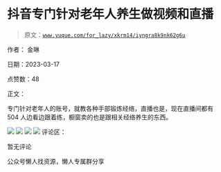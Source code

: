 # 抖音专门针对老年人养生做视频和直播

> 原文：[`www.yuque.com/for_lazy/xkrm14/iyngra8k9nk62g6u`](https://www.yuque.com/for_lazy/xkrm14/iyngra8k9nk62g6u)



作者： 金琳



日期：2023-03-17



点赞数：48



正文：



专门针对老年人的账号，就教各种手部锻炼经络，直播也是，现在直播间都有 504 人边看边跟着练，橱窗卖的也是跟相关经络养生的东西。



![](img/3527e94ff4fdb823ac99239628e2cd79.png)  <ne-p id="ueb78811b" data-lake-id="ueb78811b">![](img/2e67220c5b9ae151f2ba3a39630ee03d.png)  <ne-p id="uae9b461e" data-lake-id="uae9b461e">![](img/5f238e103a6bb62791f7dce48b2305fd.png)  <ne-p id="u20b05369" data-lake-id="u20b05369">![](img/b6af71dce8cab69b73a5295c7f738595.png)  <ne-p id="ufb95e3f6" data-lake-id="ufb95e3f6">评论区：



暂无评论



公众号懒人找资源，懒人专属群分享

</ne-p></ne-p></ne-p></ne-p>